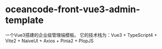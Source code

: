 # oceancode-front-vue3-admin-template
一个Vue3搭建的企业级管理端模板。 它的技术栈为：Vue3 + TypeScript4 + Vite2 + NaiveUI  + Axios + Pinia2 + PlopJS
